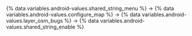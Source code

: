 {% data variables.android-values.shared_string_menu %} → {% data variables.android-values.configure_map %} → {% data variables.android-values.layer_osm_bugs %} → {% data variables.android-values.shared_string_enable %}
